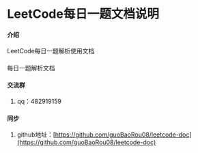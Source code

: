 # LeetCode每日一题文档说明

#### 介绍
LeetCode每日一题解析使用文档

#### 
每日一题解析文档


#### 交流群

1.  qq：482919159





#### 同步

1.  github地址：[https://github.com/guoBaoRou08/leetcode-doc](https://github.com/guoBaoRou08/leetcode-doc)

